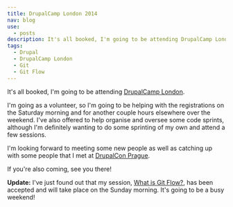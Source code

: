 ```yaml
---
title: DrupalCamp London 2014
nav: blog
use:
  - posts
description: It's all booked, I'm going to be attending DrupalCamp London.
tags:
  - Drupal
  - DrupalCamp London
  - Git
  - Git Flow
---
```

It's all booked, I'm going to be attending [DrupalCamp London](http://2014.drupalcamplondon.co.uk).

I'm going as a volunteer, so I'm going to be helping with the registrations on the Saturday morning and for another couple hours elsewhere over the weekend. I've also offered to help organise and oversee some code sprints, although I'm definitely wanting to do some sprinting of my own and attend a few sessions.

I'm looking forward to meeting some new people as well as catching up with some people that I met at [DrupalCon Prague](http://prague2013.drupal.org).

If you're also coming, see you there!

**Update:** I've just found out that my session, [What is Git Flow?](http://2014.drupalcamplondon.co.uk/drupalcamp-london-2014/session/what-git-flow "Information about the session on the DrupalCamp website"), has been accepted and will take place on the Sunday morning. It's going to be a busy weekend!